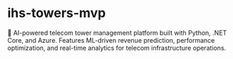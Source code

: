 # ihs-towers-mvp
🗼 AI-powered telecom tower management platform built with Python, .NET Core, and Azure. Features ML-driven revenue prediction, performance optimization, and real-time analytics for telecom infrastructure operations.
